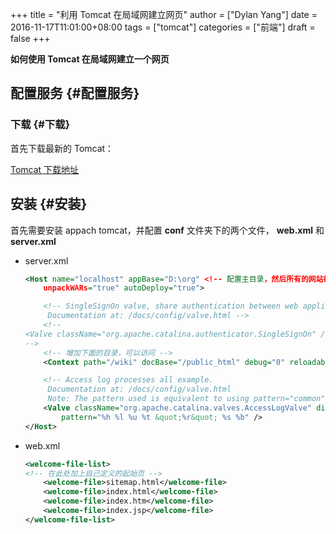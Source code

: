 +++
title = "利用 Tomcat 在局域网建立网页"
author = ["Dylan Yang"]
date = 2016-11-17T11:01:00+08:00
tags = ["tomcat"]
categories = ["前端"]
draft = false
+++

**如何使用 Tomcat 在局域网建立一个网页**


## 配置服务 {#配置服务}


### 下载 {#下载}

首先下载最新的 Tomcat：

[Tomcat 下载地址](http://tomcat.apache.org/download-90.cgi)


## 安装 {#安装}

首先需要安装 appach tomcat，并配置 **conf** 文件夹下的两个文件，
**web.xml** 和 **server.xml**

-   server.xml

    ```xml
    <Host name="localhost" appBase="D:\org" <!-- 配置主目录，然后所有的网站都可以放在此目录下-->
        unpackWARs="true" autoDeploy="true">

        <!-- SingleSignOn valve, share authentication between web applications
         Documentation at: /docs/config/valve.html -->
        <!--
    <Valve className="org.apache.catalina.authenticator.SingleSignOn" />
    -->
        <!-- 增加下面的目录，可以访问 -->
        <Context path="/wiki" docBase="/public_html" debug="0" reloadable="true" />

        <!-- Access log processes all example.
         Documentation at: /docs/config/valve.html
         Note: The pattern used is equivalent to using pattern="common" -->
        <Valve className="org.apache.catalina.valves.AccessLogValve" directory="logs" prefix="localhost_access_log." suffix=".txt"
            pattern="%h %l %u %t &quot;%r&quot; %s %b" />
    </Host>
    ```

-   web.xml

    ```xml
    <welcome-file-list>
    <!-- 在此处加上自己定义的起始页 -->
        <welcome-file>sitemap.html</welcome-file>
        <welcome-file>index.html</welcome-file>
        <welcome-file>index.htm</welcome-file>
        <welcome-file>index.jsp</welcome-file>
    </welcome-file-list>
    ```
